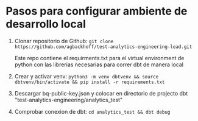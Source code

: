 # Pasos para configurar ambiente de desarrollo local


1. Clonar repositorio de Github:
    ```git clone https://github.com/agbackhoff/test-analytics-engineering-lead.git```

    Este repo contiene el requirments.txt para el virtual environment de python con las librerias necesarias para correr dbt de manera local

2. Crear y activar venv:
    ```python3 -m venv dbtvenv && source dbtvenv/bin/activate && pip install -r requirements.txt```

3. Descargar bq-public-key.json y colocar en directorio de projecto dbt "test-analytics-engineering/analytics_test"

4. Comprobar conexion de dbt:
    ```cd analytics_test && dbt debug```


